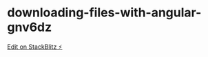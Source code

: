 # downloading-files-with-angular-gnv6dz

[Edit on StackBlitz ⚡️](https://stackblitz.com/edit/downloading-files-with-angular-gnv6dz)